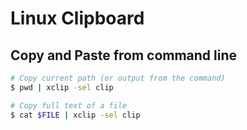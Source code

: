 # Linux Clipboard

## Copy and Paste from command line

``` sh
# Copy current path (or output from the command)
$ pwd | xclip -sel clip

# Copy full text of a file
$ cat $FILE | xclip -sel clip
```

